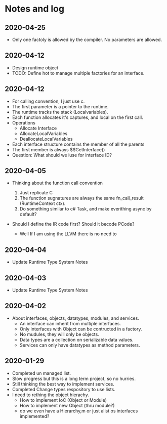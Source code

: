 # Notes and log

## 2020-04-25

* Only one factoly is allowed by the compiler. No parameters are allowed.

## 2020-04-12

* Design runtime object
* TODO: Define hot to manage multiple factories for an interface. 

## 2020-04-12

* For calling convention, I just use c.
* The first parameter is a pointer to the runtime.
* The runtime tracks the stack (Localvariables).
* Each function allocates it's captures, and local on the first call.
* Operations
  * Allocate Interface
  * AllocateLocalVariables
  * DeallocateLocalVariables
* Each interface structure contains the member of all the parents
* The first member is always $$GetInterface()
* Question: What should we iuse for interface ID?

## 2020-04-05

* Thinking about the function call convention
  1. Just replicate C
  2. The function sugnatures are always the same fn_call_result (RuntimeContext ctx).
  3. Do something similar to c# Task, and make everithing async by default?

* Should I define the IR code first? Should it becode PCode?
   * Well If I am using the LLVM there is no need to 

## 2020-04-04

* Update Runtime Type System Notes

## 2020-04-03

* Update Runtime Type System Notes

## 2020-04-02

* About interfaces, objects, datatypes, modules, and services.
  * An interface can inherit from multiple interfaces.
  * Only interfaces with Object can be contructed in a factory.
  * No mudules, they will only be objects.
  * Data types are a collection on serializable data values.
  * Services can only have datatypes as method parameters.  

## 2020-01-29

* Completed un managed list.
* Slow progress but this is a long term project, so no hurries.
* Still thinking the best way to implement services.
* Completed Change types respository to use lists.
* I need to rething the object hierachy.
  * How to implement IoC (Object or Module)
  * How to implement new Object (thru module?)
  * do we even have a Hierarchy,m or just alist os interfaces implemented?
